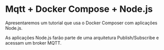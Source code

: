 # Mqtt + Docker Compose + Node.js #

>
Apresentaremos um tutorial que usa o Docker Composer com aplicações Node.js.
>
> 
As aplicações Node.js farão parte de uma arquitetura Publish/Subscribe e acessam
um broker MQTT.
>
 